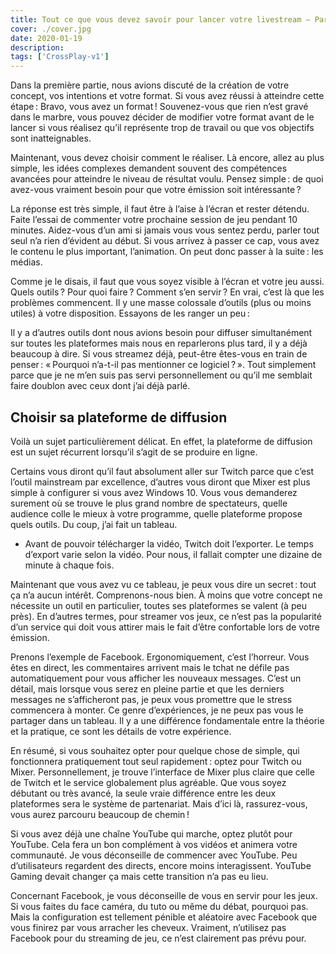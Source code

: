 ```yaml
---
title: Tout ce que vous devez savoir pour lancer votre livestream – Partie 2
cover: ./cover.jpg
date: 2020-01-19
description: 
tags: ['CrossPlay-v1']
---
```

Dans la première partie, nous avions discuté de la création de votre concept, vos intentions et votre format. Si vous avez réussi à atteindre cette étape : Bravo, vous avez un format ! Souvenez-vous que rien n’est gravé dans le marbre, vous pouvez décider de modifier votre format avant de le lancer si vous réalisez qu’il représente trop de travail ou que vos objectifs sont inatteignables. 

Maintenant, vous devez choisir comment le réaliser. Là encore, allez au plus simple, les idées complexes demandent souvent des compétences avancées pour atteindre le niveau de résultat voulu. Pensez simple : de quoi avez-vous vraiment besoin pour que votre émission soit intéressante ?  

La réponse est très simple, il faut être à l’aise à l’écran et rester détendu. Faite l’essai de commenter votre prochaine session de jeu pendant 10 minutes. Aidez-vous d’un ami si jamais vous vous sentez perdu, parler tout seul n’a rien d’évident au début. Si vous arrivez à passer ce cap, vous avez le contenu le plus important, l’animation. On peut donc passer à la suite : les médias. 

Comme je le disais, il faut que vous soyez visible à l’écran et votre jeu aussi. Quels outils ? Pour quoi faire ? Comment s’en servir ? En vrai, c’est là que les problèmes commencent. Il y une masse colossale d’outils (plus ou moins utiles) à votre disposition. Essayons de les ranger un peu : 

Il y a d’autres outils dont nous avions besoin pour diffuser simultanément sur toutes les plateformes mais nous en reparlerons plus tard, il y a déjà beaucoup à dire. Si vous streamez déjà, peut-être êtes-vous en train de penser : « Pourquoi n’a-t-il pas mentionner ce logiciel ? ». Tout simplement parce que je ne m’en suis pas servi personnellement ou qu’il me semblait faire doublon avec ceux dont j’ai déjà parlé. 

## Choisir sa plateforme de diffusion 
Voilà un sujet particulièrement délicat. En effet, la plateforme de diffusion est un sujet récurrent lorsqu’il s’agit de se produire en ligne.  

Certains vous diront qu’il faut absolument aller sur Twitch parce que c’est l’outil mainstream par excellence, d’autres vous diront que Mixer est plus simple à configurer si vous avez Windows 10. Vous vous demanderez surement où se trouve le plus grand nombre de spectateurs, quelle audience colle le mieux à votre programme, quelle plateforme propose quels outils. Du coup, j’ai fait un tableau. 

* Avant de pouvoir télécharger la vidéo, Twitch doit l’exporter. Le temps d’export varie selon la vidéo. Pour nous, il fallait compter une dizaine de minute à chaque fois. 

Maintenant que vous avez vu ce tableau, je peux vous dire un secret : tout ça n’a aucun intérêt. Comprenons-nous bien. À moins que votre concept ne nécessite un outil en particulier, toutes ses plateformes se valent (à peu près). En d’autres termes, pour streamer vos jeux, ce n’est pas la popularité d’un service qui doit vous attirer mais le fait d’être confortable lors de votre émission. 

Prenons l’exemple de Facebook. Ergonomiquement, c’est l’horreur. Vous êtes en direct, les commentaires arrivent mais le tchat ne défile pas automatiquement pour vous afficher les nouveaux messages. C’est un détail, mais lorsque vous serez en pleine partie et que les derniers messages ne s’afficheront pas, je peux vous promettre que le stress commencera à monter. Ce genre d’expériences, je ne peux pas vous le partager dans un tableau. Il y a une différence fondamentale entre la théorie et la pratique, ce sont les détails de votre expérience. 

En résumé, si vous souhaitez opter pour quelque chose de simple, qui fonctionnera pratiquement tout seul rapidement : optez pour Twitch ou Mixer. Personnellement, je trouve l’interface de Mixer plus claire que celle de Twitch et le service globalement plus agréable. Que vous soyez débutant ou très avancé, la seule vraie différence entre les deux plateformes sera le système de partenariat. Mais d’ici là, rassurez-vous, vous aurez parcouru beaucoup de chemin ! 

Si vous avez déjà une chaîne YouTube qui marche, optez plutôt pour YouTube. Cela fera un bon complément à vos vidéos et animera votre communauté. Je vous déconseille de commencer avec YouTube. Peu d’utilisateurs regardent des directs, encore moins interagissent. YouTube Gaming devait changer ça mais cette transition n’a pas eu lieu. 

Concernant Facebook, je vous déconseille de vous en servir pour les jeux. Si vous faites du face caméra, du tuto ou même du débat, pourquoi pas. Mais la configuration est tellement pénible et aléatoire avec Facebook que vous finirez par vous arracher les cheveux. Vraiment, n’utilisez pas Facebook pour du streaming de jeu, ce n’est clairement pas prévu pour. 

